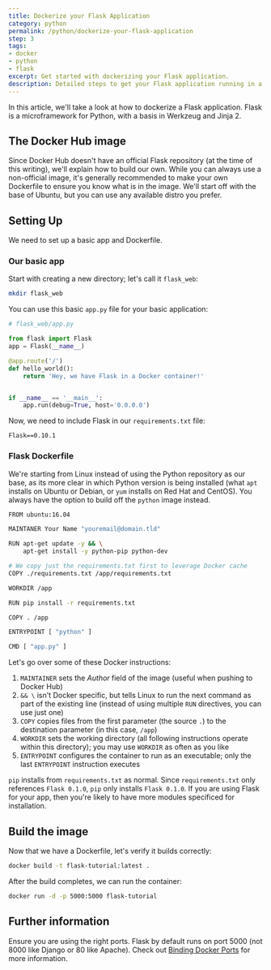 ```yaml
---
title: Dockerize your Flask Application
category: python
permalink: /python/dockerize-your-flask-application
step: 3
tags:
- docker
- python
- flask
excerpt: Get started with dockerizing your Flask application.
description: Detailed steps to get your Flask application running in a Docker container.
---
```


In this article, we'll take a look at how to dockerize a Flask application. Flask is a microframework for Python, with a basis in Werkzeug and Jinja 2.

## The Docker Hub image

Since Docker Hub doesn't have an official Flask repository (at the time of this writing), we'll explain how to build our own. While you can always use a non-official image, it's generally recommended to make your own Dockerfile to ensure you know what is in the image. We'll start off with the base of Ubuntu, but you can use any available distro you prefer.

## Setting Up

We need to set up a basic app and Dockerfile.

### Our basic app

Start with creating a new directory; let's call it `flask_web`:

```bash
mkdir flask_web
```

You can use this basic `app.py` file for your basic application:

```python
# flask_web/app.py

from flask import Flask
app = Flask(__name__)

@app.route('/')
def hello_world():
    return 'Hey, we have Flask in a Docker container!'


if __name__ == '__main__':
    app.run(debug=True, host='0.0.0.0')

```

Now, we need to include Flask in our `requirements.txt` file:

```
Flask==0.10.1
```

### Flask Dockerfile

We're starting from Linux instead of using the Python repository as our base, as its more clear in which Python version is being installed (what `apt` installs on Ubuntu or Debian, or `yum` installs on Red Hat and CentOS). You always have the option to build off the `python` image instead.

```bash
FROM ubuntu:16.04

MAINTANER Your Name "youremail@domain.tld"

RUN apt-get update -y && \
    apt-get install -y python-pip python-dev

# We copy just the requirements.txt first to leverage Docker cache
COPY ./requirements.txt /app/requirements.txt

WORKDIR /app

RUN pip install -r requirements.txt

COPY . /app

ENTRYPOINT [ "python" ]

CMD [ "app.py" ]
```

Let's go over some of these Docker instructions:

1. `MAINTAINER` sets the *Author* field of the image (useful when pushing to Docker Hub)
2. `&& \` isn't Docker specific, but tells Linux to run the next command as part of the existing line (instead of using multiple `RUN` directives, you can use just one)
3. `COPY` copies files from the first parameter (the source `.`) to the destination parameter (in this case, `/app`)
4. `WORKDIR` sets the working directory (all following instructions operate within this directory); you may use `WORKDIR` as often as you like
5. `ENTRYPOINT` configures the container to run as an executable; only the last `ENTRYPOINT` instruction executes

`pip` installs from `requirements.txt` as normal. Since `requirements.txt` only references `Flask 0.1.0`, `pip` only installs `Flask 0.1.0`. If you are using Flask for your app, then you're likely to have more modules specificed for installation.

## Build the image

Now that we have a Dockerfile, let's verify it builds correctly:

```bash
docker build -t flask-tutorial:latest .
```

After the build completes, we can run the container:

```bash
docker run -d -p 5000:5000 flask-tutorial
```

## Further information

Ensure you are using the right ports. Flask by default runs on port 5000 (not 8000 like Django or 80 like Apache). Check out [Binding Docker Ports](../binding-docker-ports) for more information.
